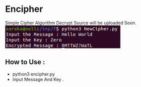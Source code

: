# Encipher

Simple Cipher Algorithm
Decrypt Source will be uploaded Soon.
<br />
<img src='ScreenShot.png' />
<br />
## How to Use :
+ python3 encipher.py
+ Input Message And Key . 
